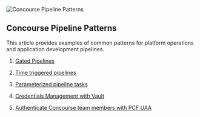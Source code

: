 ![Concourse Pipeline Patterns](https://raw.githubusercontent.com/lsilvapvt/misc-support-files/master/docs/images/pipeline-patterns-02.png)

## Concourse Pipeline Patterns
This article provides examples of common patterns for platform operations and application development pipelines.

1. [Gated Pipelines](gated-pipelines)

1. [Time triggered pipelines](time-triggered-pipelines)

1. [Parameterized pipeline tasks](parameterized-pipeline-tasks)

1. [Credentials Management with Vault](vault-integration)

1. [Authenticate Concourse team members with PCF UAA](uaa-authentication)

<!-- #### In the backlog TBD:

1. Data exchange across tasks and jobs (TBD)
1. User credentials management (TBD)
1. Pipeline access control patterns (TBD)
1. Application development pipelines (TBD)
1. Code unit testing pipeline patterns (TBD)
1. Pipelines for multiple git branches (TBD)
1. Serialization of pipelines (TBD)
1. Pipeline inceptors (pipeline of pipelines) (TBD)
1. Pivotal Cloud Foundry application management (TBD)
1. Pivotal Cloud Foundry platform management (TBD)
1. Staged platform upgrade pipelines (TBD)
1. Integrations with files storage and management systems (TBD) -->
